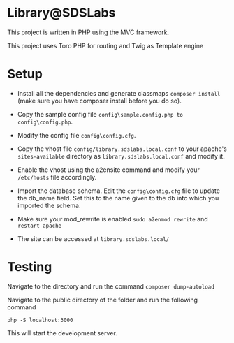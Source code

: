 # Library@SDSLabs

This project is written in PHP using the MVC framework.

This project uses Toro PHP for routing and Twig as Template engine

# Setup

* Install all the dependencies and generate classmaps `composer install` (make sure you have composer install before you do so).

* Copy the sample config file `config\sample.config.php to config\config.php`.

* Modify the config file `config\config.cfg`.

* Copy the vhost file `config/library.sdslabs.local.conf` to your apache's `sites-available` directory as `library.sdslabs.local.conf` and modify it.

* Enable the vhost using the a2ensite command and modify your `/etc/hosts` file accordingly.

* Import the database schema. Edit the `config\config.cfg` file to update the db_name field. Set this to the name given to the db into which you imported the schema.

* Make sure your mod_rewrite is enabled `sudo a2enmod rewrite` and `restart apache`

* The site can be accessed at `library.sdslabs.local/`


# Testing

Navigate to the directory and run the command
`composer dump-autoload`

Navigate to the public directory of the folder and run the following command

`php -S localhost:3000`

This will start the development server.

